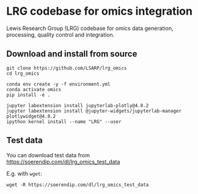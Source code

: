 # LRG codebase for omics integration 

Lewis Research Group (LRG) codebase for omics data generation, processing, quality control and integration. 

##  Download and install from source

    git clone https://github.com/LSARP/lrg_omics
    cd lrg_omics
    
    conda env create -y -f environment.yml
    conda activate omics
    pip install -e . 

    jupyter labextension install jupyterlab-plotly@4.8.2
    jupyter labextension install @jupyter-widgets/jupyterlab-manager plotlywidget@4.8.2
    ipython kernel install --name "LRG" --user


## Test data

You can download test data from https://soerendip.com/dl/lrg_omics_test_data

E.g. with `wget`:

    wget -R https://soerendip.com/dl/lrg_omics_test_data
    
    
